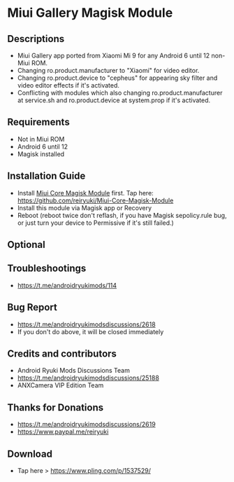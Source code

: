 # Miui Gallery Magisk Module

## Descriptions
- Miui Gallery app ported from Xiaomi Mi 9 for any Android 6 until 12 non-Miui ROM.
- Changing ro.product.manufacturer to "Xiaomi" for video editor.
- Changing ro.product.device to "cepheus" for appearing sky filter and video editor effects if it's activated.
- Conflicting with modules which also changing ro.product.manufacturer at service.sh and ro.product.device at system.prop if it's activated.

## Requirements
- Not in Miui ROM
- Android 6 until 12
- Magisk installed

## Installation Guide
- Install [Miui Core Magisk Module](https://github.com/reiryuki/Miui-Core-Magisk-Module) first. Tap here: https://github.com/reiryuki/Miui-Core-Magisk-Module
- Install this module via Magisk app or Recovery
- Reboot (reboot twice don't reflash, if you have Magisk sepolicy.rule bug, or just turn your device to Permissive if it's still failed.)

## Optional

## Troubleshootings
- https://t.me/androidryukimods/114

## Bug Report
- https://t.me/androidryukimodsdiscussions/2618
- If you don't do above, it will be closed immediately

## Credits and contributors
- Android Ryuki Mods Discussions Team
- https://t.me/androidryukimodsdiscussions/25188
- ANXCamera VIP Edition Team

## Thanks for Donations
- https://t.me/androidryukimodsdiscussions/2619
- https://www.paypal.me/reiryuki

## Download
- Tap here > https://www.pling.com/p/1537529/

